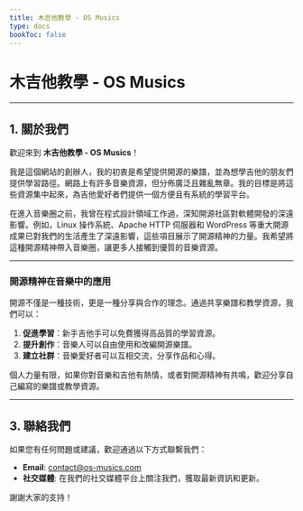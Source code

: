 ```yaml
---
title: 木吉他教學 - OS Musics
type: docs
bookToc: false
---
```


# 木吉他教學 - OS Musics

---

## 1. 關於我們

歡迎來到 **木吉他教學 - OS Musics**！

我是這個網站的創辦人，我的初衷是希望提供開源的樂譜，並為想學吉他的朋友們提供學習路徑。網路上有許多音樂資源，但分佈廣泛且雜亂無章。我的目標是將這些資源集中起來，為吉他愛好者們提供一個方便且有系統的學習平台。

在進入音樂圈之前，我曾在程式設計領域工作過，深知開源社區對軟體開發的深遠影響。例如，Linux 操作系統、Apache HTTP 伺服器和 WordPress 等重大開源成果已對我們的生活產生了深遠影響，這些項目展示了開源精神的力量。我希望將這種開源精神帶入音樂圈，讓更多人接觸到優質的音樂資源。
  
---

### 開源精神在音樂中的應用

開源不僅是一種技術，更是一種分享與合作的理念。通過共享樂譜和教學資源，我們可以：

1. **促進學習**：新手吉他手可以免費獲得高品質的學習資源。
2. **提升創作**：音樂人可以自由使用和改編開源樂譜。
3. **建立社群**：音樂愛好者可以互相交流，分享作品和心得。

個人力量有限，如果你對音樂和吉他有熱情，或者對開源精神有共鳴，歡迎分享自己編寫的樂譜或教學資源。

---

## 3. 聯絡我們

如果您有任何問題或建議，歡迎通過以下方式聯繫我們：

- **Email**: [contact@os-musics.com](mailto:contact@os-musics.com)
- **社交媒體**: 在我們的社交媒體平台上關注我們，獲取最新資訊和更新。

謝謝大家的支持！
